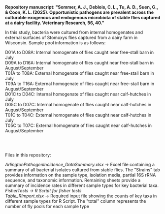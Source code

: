 **Repository manuscript: "Sommer, A. J., Deblois, C. L., Tu, A. D., Suen, G., & Coon, K. L. (2025). Opportunistic pathogens are prevalent across the culturable exogenous and endogenous microbiota of stable flies captured at a dairy facility. Veterinary Research, 56, 40."** 

In this study, bacteria were cultured from internal homogenates and external surfaces of Stomoxys flies captured from a dairy farm in Wisconsin. Sample pool information is as follows:


D01A to D08A: Internal homogenate of flies caught near free-stall barn in July <br />
D09A to D16A: Internal homogenate of flies caught near free-stall barn in August/September <br />
T01A to T08A: External homogenate of flies caught near free-stall barn in July <br />
T09A to T16A: External homogenate of flies caught near free-stall barn in August/September <br />
D01C to D04C: Internal homogenate of flies caught near calf-hutches in July <br />
D05C to D07C: Internal homogenate of flies caught near calf-hutches in August/September <br />
T01C to T04C: External homogenate of flies caught near calf-hutches in July <br />
T05C to T07C: External homogenate of flies caught near calf-hutches in August/September <br />


<br />
<br />

Files in this repository:

*ArlingtonPathogenIncidence_DataSummary.xlsx* -> Excel file containing a summary of all bacterial isolates cultured from stable flies. The "Strains" tab provides information on the sample type, isolation media, partial 16S rRNA sequence, and taxonomic information. Remaining sheets provide a summary of incidence rates in different sample types for key bacterial taxa. <br />
*FisherTests -> R Script for fisher tests* <br />
*Table_RImport.xlsx* -> Required input file showing the counts of key taxa in different sample types for R Script. The "total" column represents the number of fly pools for each sample type <br />
